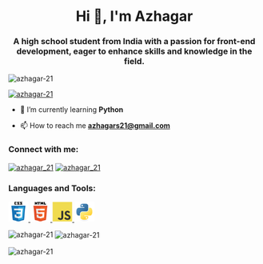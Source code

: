 <h1 align="center">Hi 👋, I'm Azhagar</h1>
<h3 align="center">A high school student from India with a passion for front-end development, eager to enhance skills and knowledge in the field.</h3>

<p align="left"> <img src="https://komarev.com/ghpvc/?username=azhagar-21&label=Profile%20views&color=0e75b6&style=flat" alt="azhagar-21" /> </p>

<p align="left"> <a href="https://github.com/ryo-ma/github-profile-trophy"><img src="https://github-profile-trophy.vercel.app/?username=azhagar-21" alt="azhagar-21" /></a> </p>

- 🌱 I’m currently learning **Python**

- 📫 How to reach me **azhagars21@gmail.com**

<h3 align="left">Connect with me:</h3>
<p align="left">
<a href="https://instagram.com/azhagar_21" target="blank"><img align="center" src="https://raw.githubusercontent.com/rahuldkjain/github-profile-readme-generator/master/src/images/icons/Social/instagram.svg" alt="azhagar_21" height="30" width="40" /></a>
<a href="https://www.codechef.com/users/azhagar_21" target="blank"><img align="center" src="https://cdn.jsdelivr.net/npm/simple-icons@3.1.0/icons/codechef.svg" alt="azhagar_21" height="30" width="40" /></a>
</p>

<h3 align="left">Languages and Tools:</h3>
<p align="left"> <a href="https://www.w3schools.com/css/" target="_blank" rel="noreferrer"> <img src="https://raw.githubusercontent.com/devicons/devicon/master/icons/css3/css3-original-wordmark.svg" alt="css3" width="40" height="40"/> </a> <a href="https://www.w3.org/html/" target="_blank" rel="noreferrer"> <img src="https://raw.githubusercontent.com/devicons/devicon/master/icons/html5/html5-original-wordmark.svg" alt="html5" width="40" height="40"/> </a> <a href="https://developer.mozilla.org/en-US/docs/Web/JavaScript" target="_blank" rel="noreferrer"> <img src="https://raw.githubusercontent.com/devicons/devicon/master/icons/javascript/javascript-original.svg" alt="javascript" width="40" height="40"/> </a> <a href="https://www.python.org" target="_blank" rel="noreferrer"> <img src="https://raw.githubusercontent.com/devicons/devicon/master/icons/python/python-original.svg" alt="python" width="40" height="40"/> </a> </p>

<p><img align="left" src="https://github-readme-stats.vercel.app/api/top-langs?username=azhagar-21&show_icons=true&locale=en&layout=compact" alt="azhagar-21" /></p>

<p>&nbsp;<img align="center" src="https://github-readme-stats.vercel.app/api?username=azhagar-21&show_icons=true&locale=en" alt="azhagar-21" /></p>

<p><img align="center" src="https://github-readme-streak-stats.herokuapp.com/?user=azhagar-21&" alt="azhagar-21" /></p>
